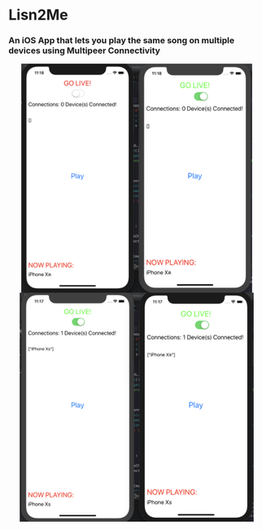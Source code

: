 # Lisn2Me

### An iOS App that lets you play the same song on multiple devices using Multipeer Connectivity

<p align="center">
    <img src = "OfflineDevice.png" height="450" align="center"> <img src = "Connected.png" height="450" align="center">
</p>

